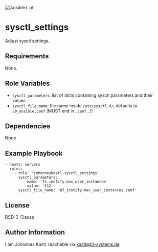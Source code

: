 ![Ansible Lint](https://github.com/johanneskastl/ansible-role-sysctl_settings/workflows/Ansible%20Lint/badge.svg)

sysctl_settings
=========

Adjust sysctl settings.

Requirements
------------

None.

Role Variables
--------------

- `sysctl_parameters`: list of dicts containing sysctl parameters and their values
- `sysctl_file_name`: file name inside `/etc/sysctl.d/`, defaults to `50_ansible.conf` (MUST end in `.conf`...!)

Dependencies
------------

None

Example Playbook
----------------

    - hosts: servers
      roles:
        - role: 'johanneskastl.sysctl_settings'
          sysctl_parameters:
            - name: 'fs.inotify.max_user_instances'
              value: '512'
          sysctl_file_name: '87_inotify.max_user_instances.conf'


License
-------

BSD-3-Clause

Author Information
------------------

I am Johannes Kastl, reachable via kastl@b1-systems.de.
